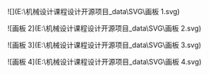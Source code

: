 ![](E:\机械设计课程设计开源项目\_data\SVG\画板 1.svg)

![画板 2](E:\机械设计课程设计开源项目\_data\SVG\画板 2.svg)

![画板 3](E:\机械设计课程设计开源项目\_data\SVG\画板 3.svg)

![画板 4](E:\机械设计课程设计开源项目\_data\SVG\画板 4.svg)
